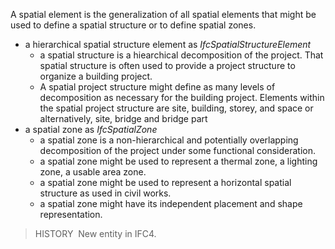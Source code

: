 A spatial element is the generalization of all spatial elements that might be used to define a spatial structure or to define spatial zones.

* a hierarchical spatial structure element as _IfcSpatialStructureElement_ 
    * a spatial structure is a hiearchical decomposition of the project. That spatial structure is often used to provide a project structure to organize a building project.
    * A spatial project structure might define as many levels of decomposition as necessary for the building project. Elements within the spatial project structure are site, building, storey, and space or alternatively, site, bridge and bridge part 
* a spatial zone as _IfcSpatialZone_ 
    * a spatial zone is a non-hierarchical and potentially overlapping decomposition of the project under some functional consideration.
    * a spatial zone might be used to represent a thermal zone, a lighting zone, a usable area zone.
    * a spatial zone might be used to represent a horizontal spatial structure as used in civil works.
    * a spatial zone might have its independent placement and shape representation. 

> HISTORY&nbsp; New entity in IFC4.